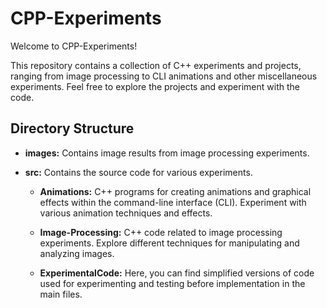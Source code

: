 # CPP-Experiments

Welcome to CPP-Experiments!

This repository contains a collection of C++ experiments and projects, ranging from image processing to CLI animations and other miscellaneous experiments. Feel free to explore the projects and experiment with the code.

## Directory Structure

- **images:** Contains image results from image processing experiments.

- **src:** Contains the source code for various experiments.

  - **Animations:** C++ programs for creating animations and graphical effects within the command-line interface (CLI). Experiment with various animation techniques and effects.
  
  - **Image-Processing:** C++ code related to image processing experiments. Explore different techniques for manipulating and analyzing images.
  
  - **ExperimentalCode:** Here, you can find simplified versions of code used for experimenting and testing before implementation in the main files.


